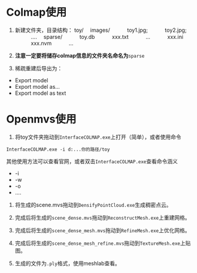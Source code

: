 # Colmap使用
1. 新建文件夹，目录结构：
toy/
&emsp;images/
&emsp;&emsp;&emsp;toy1.jpg;
&emsp;&emsp;&emsp;toy2.jpg;
&emsp;&emsp;&emsp;....
&emsp;sparse/
&emsp;&emsp;&emsp;toy.db
&emsp;&emsp;&emsp;xxx.txt
&emsp;&emsp;&emsp;...
&emsp;&emsp;&emsp;xxx.ini
&emsp;&emsp;&emsp;xxx.nvm
&emsp;&emsp;&emsp;...
        
1. **注意一定要将储存colmap信息的文件夹名命名为**`sparse`
2. 稀疏重建后导出为：
- Export model
- Export model as...
- Export model as text
# Openmvs使用
1. 将toy文件夹拖动到`InterfaceCOLMAP.exe`上打开（简单），或者使用命令
```
InterfaceCOLMAP.exe -i d:...你的路径/toy
```
其他使用方法可以查看官网，或者双击`InterfaceCOLMAP.exe`查看命令涵义
- -i
- -w
- -o
- ....
1. 将生成的scene.mvs拖动到`DensifyPointCloud.exe`生成稠密点云。

2. 完成后将生成的`scene_dense.mvs`拖动到`ReconstructMesh.exe`上重建网格。
3. 完成后将生成的`scene_dense_mesh.mvs`拖动到`RefineMesh.exe`上优化网格。
4. 完成后将生成的`scene_dense_mesh_refine.mvs`拖动到`TextureMesh.exe`上贴图。
5. 生成的文件为`.ply`格式，使用meshlab查看。